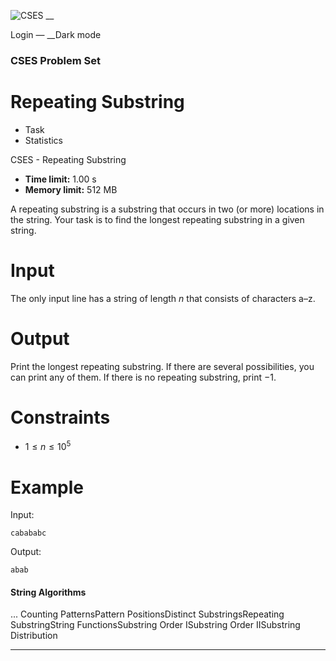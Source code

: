 ![CSES](/logo.png?1) __

Login — __Dark mode

### CSES Problem Set

# Repeating Substring

  * Task
  * Statistics

CSES - Repeating Substring

  * **Time limit:** 1.00 s
  * **Memory limit:** 512 MB

A repeating substring is a substring that occurs in two (or more) locations in
the string. Your task is to find the longest repeating substring in a given
string.

# Input

The only input line has a string of length $n$ that consists of characters
a–z.

# Output

Print the longest repeating substring. If there are several possibilities, you
can print any of them. If there is no repeating substring, print $-1$.

# Constraints

  * $1 \le n \le 10^5$

# Example

Input:

``` cabababc ```

Output:

``` abab ```

#### String Algorithms

... Counting PatternsPattern PositionsDistinct SubstringsRepeating
SubstringString FunctionsSubstring Order ISubstring Order IISubstring
Distribution

* * *


